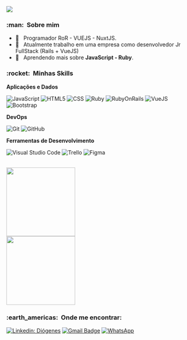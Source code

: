 ![](https://komarev.com/ghpvc/?username=diogeneshas&color=006bed)

<h3> :man: &nbsp;Sobre mim </h3>

- 🤔 &nbsp; Programador RoR - VUEJS - NuxtJS.
- 💼 &nbsp; Atualmente trabalho em uma empresa como desenvolvedor Jr FullStack (Rails + VueJS)
- 🌱 &nbsp; Aprendendo mais sobre **JavaScript - Ruby**.

<h3> :rocket: &nbsp;Minhas Skills </h3>

**Aplicações e Dados**

  ![JavaScript](https://img.shields.io/badge/JavaScript-F7DF1E?style=for-the-badge&logo=javascript&logoColor=black)
  ![HTML5](https://img.shields.io/badge/HTML5-E34F26?style=for-the-badge&logo=html5&logoColor=white)
  ![CSS](https://img.shields.io/badge/CSS-239120?&style=for-the-badge&logo=css3&logoColor=white)
  ![Ruby](https://img.shields.io/badge/Ruby-CC342D?style=for-the-badge&logo=ruby&logoColor=white)
  ![RubyOnRails](https://img.shields.io/badge/Ruby_on_Rails-CC0000?style=for-the-badge&logo=ruby-on-rails&logoColor=white)
  ![VueJS](https://img.shields.io/badge/Vue.js-35495E?style=for-the-badge&logo=vue.js&logoColor=4FC08D)
  ![Bootstrap](https://img.shields.io/badge/Bootstrap-563D7C?style=for-the-badge&logo=bootstrap&logoColor=white)

**DevOps**

  ![Git](https://img.shields.io/badge/-Git-333333?style=flat&logo=git)
  ![GitHub](https://img.shields.io/badge/-GitHub-333333?style=flat&logo=github)

**Ferramentas de Desenvolvimento**

  ![Visual Studio Code](https://img.shields.io/badge/-Visual%20Studio%20Code-333333?style=flat&logo=visual-studio-code&logoColor=007ACC)
  ![Trello](https://img.shields.io/badge/-Trello-333333?style=flat&logo=trello&logoColor=007ACC)
  ![Figma](https://img.shields.io/badge/-Figma-333333?style=flat&logo=figma&logoColor=007ACC)

<br/>

<a href="https://github.com/diogeneshas">
  <img height="180em" src="https://github-readme-stats.vercel.app/api?username=diogeneshas&theme=blue-green&show_icons=true" />
</a>

<br/>

<a href="https://github.com/diogeneshas">
  <img height="180em" src="https://github-readme-stats.vercel.app/api/top-langs/?username=diogeneshas&theme=blue-green" />
</a>


<br/>

<h3> :earth_americas: &nbsp;Onde me encontrar: </h3> 

[![Linkedin: Diógenes](https://img.shields.io/badge/LinkedIn-0077B5?style=for-the-badge&logo=linkedin&logoColor=white)](https://www.linkedin.com/in/diogeneshas/)
[![Gmail Badge](https://img.shields.io/badge/Gmail-D14836?style=for-the-badge&logo=gmail&logoColor=white)](mailto:diogenes.henrique.br@gmail.com)
[![WhatsApp](https://img.shields.io/badge/WhatsApp-25D366?style=for-the-badge&logo=whatsapp&logoColor=white)](https://api.whatsapp.com/send?phone=5562982434308)
